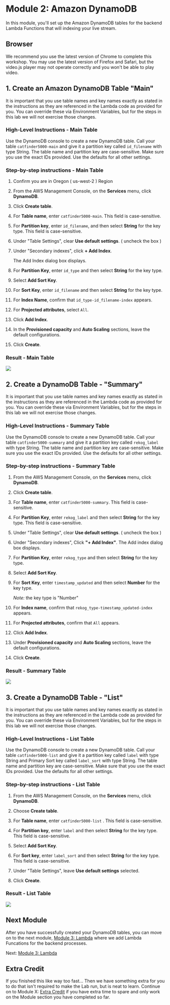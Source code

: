 # Module 2: Amazon DynamoDB

In this module, you'll set up the Amazon DynamoDB tables for the backend Lambda Functions that will indexing your live stream.

## Browser

We recommend you use the latest version of Chrome to complete this workshop. You may use the latest version of Firefox and Safari, but the video.js player may not operate correctly and you won't be able to play video.

## 1. Create an Amazon DynamoDB Table "Main"

It is important that you use table names and key names exactly as stated in the instructions as they are referenced in the Lambda code as provided for you. You can override these via Environment Variables, but for the steps in this lab we will not exercise those changes.

### High-Level Instructions - Main Table

Use the DynamoDB console to create a new DynamoDB table. Call your table `catfinder5000-main` and give it a partition key called `id_filename` with type String. The table name and partition key are case-sensitive. Make sure you use the exact IDs provided. Use the defaults for all other settings.

### Step-by-step instructions - Main Table

1. Confirm you are in Oregon ( us-west-2 ) Region

1. From the AWS Management Console, on the **Services** menu, click **DynamoDB**.

1. Click **Create table**.

1. For **Table name**, enter `catfinder5000-main`. This field is case-sensitive.

1. For **Partition key**, enter `id_filename`, and then select **String** for the key type. This field is case-sensitive.
1. Under "Table Settings", clear **Use default settings**. ( uncheck the box )

1. Under "Secondary indexes", click **+ Add Index**.

    The Add Index dialog box displays.

1. For **Partition Key**, enter `id_type` and then select **String** for the key type. 

1. Select **Add Sort Key**.

1. For **Sort Key**, enter `id_filename` and then select **String** for the key type. 

1. For **Index Name**, confirm that `id_type-id_filename-index` appears.

1. For **Projected attributes**, select `All`. 

1. Click **Add Index**.

1. In the **Provisioned capacity** and **Auto Scaling** sections, leave the default configurations. 

1. Click **Create**.

### Result - Main Table

![](../images/catfinder5000-dynamomain.png)

## 2. Create a DynamoDB Table - "Summary"

It is important that you use table names and key names exactly as stated in the instructions as they are referenced in the Lambda code as provided for you. You can override these via Environment Variables, but for the steps in this lab we will not exercise those changes.

### High-Level Instructions - Summary Table

Use the DynamoDB console to create a new DynamoDB table. Call your table `catfinder5000-summary` and give it a partition key called `rekog_label` with type String. The table name and partition key are case-sensitive. Make sure you use the exact IDs provided. Use the defaults for all other settings.

### Step-by-step instructions - Summary Table

1. From the AWS Management Console, on the **Services** menu, click **DynamoDB**.

1. Click **Create table**.

1. For **Table name**, enter `catfinder5000-summary`. This field is case-sensitive.

1. For **Partition Key**, enter `rekog_label` and then select **String** for the key type. This field is case-sensitive.

1. Under "Table Settings", clear  **Use default settings**. ( uncheck the box )

1. Under "Secondary indexes", Click  **"+ Add Index"**. The Add index dialog box displays.

1. For **Partition Key**, enter `rekog_type` and then select **String** for the key type. 

1. Select **Add Sort Key**.

1. For **Sort Key**, enter `timestamp_updated` and then select **Number** for the key type. 

    *Note:* the key type is "Number"

1. For **Index name**, confirm that `rekog_type-timestamp_updated-index` appears.

1. For **Projected attributes**, confirm that `All` appears.

1. Click **Add Index**.

1. Under **Provisioned capacity** and **Auto Scaling** sections, leave the default configurations. 

1. Click **Create**.

### Result - Summary Table

![](../images/catfinder5000-dynamosummary.png)

## 3. Create a DynamoDB Table - "List"

It is important that you use table names and key names exactly as stated in the instructions as they are referenced in the Lambda code as provided for you. You can override these via Environment Variables, but for the steps in this lab we will not exercise those changes.

### High-Level Instructions - List Table

Use the DynamoDB console to create a new DynamoDB table. Call your table `catfinder5000-list` and give it a partition key called `label` with type String and Primary Sort key called `label_sort` with type String. The table name and partition key are case-sensitive. Make sure that you use the exact IDs provided. Use the defaults for all other settings.

### Step-by-step instructions - List Table

1. From the AWS Management Console, on the **Services** menu, click **DynamoDB**.

1. Choose **Create table**.

1. For **Table name**, enter `catfinder5000-list` . This field is case-sensitive.

1. For **Partition key**, enter `label` and then select **String** for the key type. This field is case-sensitive.

1. Select **Add Sort Key**.

1. For **Sort key**, enter `label_sort` and then select **String** for the key type. This field is case-sensitive.

1. Under "Table Settings", leave **Use default settings** selected.

1. Click **Create**.

### Result - List Table

![](../images/catfinder5000-dynamolist.png)

## Next Module

After you have successfully created your DynamoDB tables, you can move on to the next module, [Module 3: Lambda](../3_Lambda/README.md) where we add Lambda Funcations for the backend processes.

Next: [Module 3: Lambda](../3_Lambda/README.md)

## Extra Credit

If you finished this like way too fast... Then we have something extra for you to do that isn't required to make the Lab run, but is neat to learn. Continue on to Module X: [Extra Credit](../X_ExtraCredit/README.md) if you have extra time to spare and only work on the Module section you have completed so far.